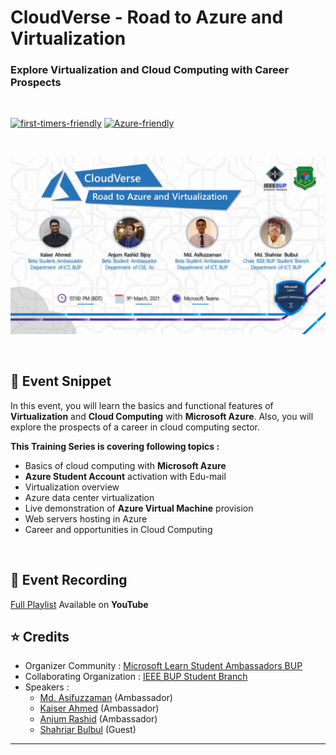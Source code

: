 # CloudVerse - Road to Azure and Virtualization
### Explore Virtualization and Cloud Computing with Career Prospects 

<br>

[![first-timers-friendly](https://img.shields.io/badge/first--timers-friendly-blue?style=for-the-badge&logo=appveyor)](#) 
[![Azure-friendly](https://img.shields.io/badge/Microsoft-Azure-informational?style=for-the-badge&logo=appveyor)](#)

<br>
<p align="center">
  <img src="Assets/Banner.jpg">
</p>

<br>



## :scroll: Event Snippet

In this event, you will learn the basics and functional features of **Virtualization** and **Cloud Computing** with **Microsoft Azure**. 
Also, you will explore the prospects of a career in cloud computing sector.


**This Training Series is covering following topics :** 
- Basics of cloud computing with **Microsoft Azure**
- **Azure Student Account** activation with Edu-mail 
- Virtualization overview 
- Azure data center virtualization
- Live demonstration of **Azure Virtual Machine** provision
- Web servers hosting in Azure
- Career and opportunities in Cloud Computing



<br>

## :movie_camera: Event Recording

[Full Playlist](https://www.youtube.com/playlist?list=PLIQ7u2lvft7zGbp22YGfSrIZW3wpyqHsk) Available on **YouTube**

## :star: Credits
- Organizer Community : [Microsoft Learn Student Ambassadors BUP](https://www.mlsa-bup.technology/) <br>
- Collaborating Organization : [IEEE BUP Student Branch](https://www.bup.edu.bd/clubs/bup-ieee-student-branch) <br>
- Speakers : 
	- [Md. Asifuzzaman](https://github.com/bijoy26) (Ambassador) <br>
	- [Kaiser Ahmed](https://github.com/bijoy26) (Ambassador) <br>
	- [Anjum Rashid](https://github.com/bijoy26) (Ambassador) <br>
	- [Shahriar Bulbul](#) (Guest) <br>

----
